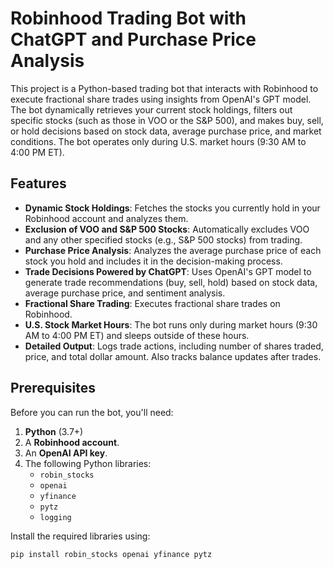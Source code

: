 # Robinhood Trading Bot with ChatGPT and Purchase Price Analysis

This project is a Python-based trading bot that interacts with Robinhood to execute fractional share trades using insights from OpenAI's GPT model. The bot dynamically retrieves your current stock holdings, filters out specific stocks (such as those in VOO or the S&P 500), and makes buy, sell, or hold decisions based on stock data, average purchase price, and market conditions. The bot operates only during U.S. market hours (9:30 AM to 4:00 PM ET).

## Features

- **Dynamic Stock Holdings**: Fetches the stocks you currently hold in your Robinhood account and analyzes them.
- **Exclusion of VOO and S&P 500 Stocks**: Automatically excludes VOO and any other specified stocks (e.g., S&P 500 stocks) from trading.
- **Purchase Price Analysis**: Analyzes the average purchase price of each stock you hold and includes it in the decision-making process.
- **Trade Decisions Powered by ChatGPT**: Uses OpenAI's GPT model to generate trade recommendations (buy, sell, hold) based on stock data, average purchase price, and sentiment analysis.
- **Fractional Share Trading**: Executes fractional share trades on Robinhood.
- **U.S. Stock Market Hours**: The bot runs only during market hours (9:30 AM to 4:00 PM ET) and sleeps outside of these hours.
- **Detailed Output**: Logs trade actions, including number of shares traded, price, and total dollar amount. Also tracks balance updates after trades.

## Prerequisites

Before you can run the bot, you'll need:

1. **Python** (3.7+)
2. A **Robinhood account**.
3. An **OpenAI API key**.
4. The following Python libraries:
   - `robin_stocks`
   - `openai`
   - `yfinance`
   - `pytz`
   - `logging`

Install the required libraries using:

```bash
pip install robin_stocks openai yfinance pytz
